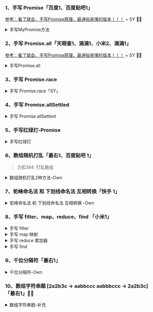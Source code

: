 ### 1、手写 Promise「百度1、百度贴吧1」
[参考：看了就会，手写Promise原理，最通俗易懂的版本！！！](https://juejin.cn/post/6994594642280857630) + SY 💛💛

<details>
  <summary>手写MyPromise方法</summary>

```
class MyPromise {
  // 构造方法
  constructor(executor) {
    // 初始化值
    this.initValue()
    // 初始化this指向
    this.initBind()
    // 执行传进来的函数
    executor(this.resolve, this.reject)
  }

  initBind() {
    // 初始化this
    this.resolve = this.resolve.bind(this)
    this.reject = this.reject.bind(this)
  }

  initValue() {
    // 初始化值
    this.PromiseResult = null // 终值
    this.PromiseState = 'pending' // 状态
  }

  resolve(value) {
    // 如果执行resolve，状态变为fulfilled
    this.PromiseState = 'fulfilled'
    // 终值为传进来的值
    this.PromiseResult = value
  }

  reject(reason) {
    // 如果执行reject，状态变为rejected
    this.PromiseState = 'rejected'
    // 终值为传进来的reason
    this.PromiseResult = reason
  }
}   
```

</details>




### 2、手写 Promise.all「天眼查1、滴滴1、小米2、滴滴1」

[参考：看了就会，手写Promise原理，最通俗易懂的版本！！！](https://juejin.cn/post/6994594642280857630) + SY 💛💛

<details>
  <summary>手写Promise.all</summary>

```
static all(promises) {
  const result = []
  let count = 0
  return new MyPromise((resolve, reject) => {
    const addData = (index, value) => {
        result[index] = value
        count++
        if (count === promises.length) resolve(result)
    }
    promises.forEach((promise, index) => {
        if (promise instanceof MyPromise) {
            promise.then(res => {
                addData(index, res)
            }, err => reject(err))
        } else {
            addData(index, promise)
        }
    })
  })
}
```

</details>


### 3、手写 Promise.race

<details>
  <summary>手写 Promise.race「SY」</summary>

```
static race(promises) {
  return new MyPromise((resolve, reject) => {
    promises.forEach(promise => {
      if (promise instanceof MyPromise) {
          promise.then(res => {
              resolve(res)
          }, err => {
              reject(err)
          })
      } else {
          resolve(promise)
      }
    })
  })
}
```

</details>


### 4、手写 Promise.allSettled



<details>
  <summary>手写 Promise.allSettled</summary>

```
static allSettled(promises) {
  return new Promise((resolve, reject) => {
    const res = []
    let count = 0
    const addData = (status, value, i) => {
      res[i] = {
          status,
          value
      }
      count++
      if (count === promises.length) {
          resolve(res)
      }
    }
    promises.forEach((promise, i) => {
      if (promise instanceof MyPromise) {
        promise.then(res => {
          addData('fulfilled', res, i)
        }, err => {
          addData('rejected', err, i)
        })
      } else {
        addData('fulfilled', promise, i)
      }
    })
  })
}
```

</details>


### 5、手写红绿灯-Promise


<details>
  <summary>手写红绿灯</summary>

```
function red() {
  console.log('red')
}

function green() {
  console.log('green')
}

function yellow() {
  console.log('yellow')
}

function light(cb, wait) {
  return new Promise((resolve) => {
    setTimeout(() => {
      cb()
      resolve()
    }, wait)
  })
}

function start() {
  return Promise.resolve()
    .then(() => {
      return light(red, 1000)
    })
    .then(() => {
      return light(green, 1000)
    })
    .then(() => {
      return light(yellow, 1000)
    })
    .finally(() => {
      return start()
    })
}

start()
```

</details>

### 6、数组随机打乱「最右1、百度贴吧 1」

> 力扣384. 打乱数组

<details>
  <summary>数组随机打乱2种方法-Own</summary>

数组随机打乱方式：
* for循环，每个值随机另取一个下标，调换俩值
* 随机取数组中的某个值，push进新数组，删除原数组该值，直到原数组无值

前置知识：    
* Math.random() 方法可返回介于 0 ~ 1 之间的一个随机数。
* 0-9的随机数：Math.floor(Math.random()*10)
* 1-10的随机数：Math.floor(Math.random()*10)+1
*  0-n-1的随机数：Math.floor(Math.random()*n+1)
* splice() 方法向/从数组中添加/删除项目，然后返回被删除的项目。会改变原始数组。
* splice(index,howmany,item1,.....,itemX)，howmany要删除的项目数量；item1可选。向数组添加的新项目。
* 延伸 slice(start,end) end可选规定从何处结束选取。不会改变原数组

      

### 1.for循环，每个值随机[random]另取一个下标，调换俩值
```
function reset(arr) {
    for (let i = 0; i < arr.length; i++) {
        var index2 = Math.floor(Math.random() * arr.length);
        const [val1, val2] = [arr[i], arr[index2]] //解构赋值
        arr[i] = val2;
        arr[index2] = val1;
    }
    return arr;
}
```

### 2.随机[random]取数组中的某个值，push进新数组，删除原数组该值，直到原数组无值

```
function reset(arr) {
    let res = []
    console.log(arr)
    while (arr.length) {
        let index = Math.floor(Math.random() * arr.length)
        res.push(arr[index]) //push随机取的值
        arr.splice(index, 1) //将改值删除
    }
    return res;
}
```

</details>


### 7、驼峰命名法 和 下划线命名法 互相转换「快手 1」

<details>
  <summary>驼峰命名法 和 下划线命名法 互相转换 -Own</summary>

前置知识：    
* **stringObject.split**(separator,howmany) ：方法用于把一个字符串分割成字符串数组。**separator 字符串或正则表达式**;
* **arrayObject.join**(separator)：方法用于把数组中的所有元素放入一个字符串。元素是通过指定的分隔符进行分隔的。
* **arrayObject.splice**()方法向/从数组中添加/删除项目，然后返回被删除的项目,该方法会改变原始数组。
* **stringObject.toUpperCase**()：用于把字符串转换为大写。
* **stringObject.toLowerCase**()：用于把字符串转换为小写。

      

### 1.下划线转驼峰
```
// hello_world_web => helloWorldWeb
function translate(str){
    let arr=str.split('_') //[hello,world,web]
    let res=arr[0] //hello
    for (let i = 1; i < arr.length; i++) {
        let itemarr=arr[i].split('') // [w,o,r,l,d]
        itemarr.splice(0,1,itemarr[0].toUpperCase()) //[W,o,r,l,d]
        res+=itemarr.join('')//+World +Web
    }
    return res;
}
```

### 2.驼峰转下划线

```
// helloWorldWeb => hello_world_web 
function translate(str) {
    let arr = str.split('')
    let res = ""
    for (let i = 0; i < arr.length; i++) {
        let item = arr[i] == arr[i].toUpperCase() ? '_' + arr[i].toLowerCase() : arr[i];
        res += item;
    }
    return res;
}
```

</details>


### 8、手写 filter、map、reduce、find 「小米1」


<details>
  <summary>手写 filter</summary>

> filter() 方法创建一个新数组, 其包含通过所提供函数实现的测试的所有元素。     
不会改变原始数组。


```
Array.prototype.filter1 = function (fn) {
    let res=[]
    for (let i = 0; i < this.length; i++) {
        if(fn(this[i])){
            res.push(this[i])
        }
        //等价于 fn(this[i]) && res.push(this[i])
    }
    return res;
}
//校验
let arr = [1, 3, 5, 10];
let arr1 = arr.filte1r(function (item) {
    return item > 4
})
console.log(arr1) //[5,10]
```

</details>


<details>
  <summary>手写 map 映射</summary>

> map()方法返回一个新数组，数组中的元素为原始数组元素调用函数处理后的值。  
不会改变原始数组。

```
Array.prototype.map1=function(fn){
    let res=[]
    for (let i = 0; i < this.length; i++) {
        res.push(fn(this[i]))
    }
    return res
}
// 校验
let arr = [1, 3, 6, 10];
let arr1 = arr.map1(function (item) {
    return item + 1
})
console.log(arr1) //[2, 4, 7, 11]
```


</details>

<details>
  <summary>手写 reduce 累加器</summary>

> reduce() 方法对数组中的每个元素执行一个由您提供的reducer函数(升序执行)，将其结果汇总为单个返回值。  
不会改变原始数组。


a.语法：

``` 
arr.reduce(callback(accumulator, currentValue[, index[, array]])[, initialValue])
```
callback 执行数组中每个值的函数，包含四个参数：

* `accumulator`
累计器累计回调的返回值; 它是上一次调用回调时返回**累积值或initialValue**。
* `currentValue`
数组中**正在处理的元素**。
* `index` 可选
数组中正在处理的**当前元素的索引**。 如果提供了initialValue，则起始索引号为0，否则从索引1起始。
* `array`可选
**调用reduce()的数组**

 `initialValue`可选

* **作为第一次调用 callback函数时的第一个参数的值。** 如果没有提供初始值，则将使用数组中的第一个元素。 

注：在没有初始值的空数组上调用 reduce 将报错。

* 代码实现
```
Array.prototype.reduce1 = function (fn,initVal){
    for (let i = 0; i < this.length; i++) {
        initVal=fn(initVal,this[i],i,this)
    }
    return initVal
}

var arr = [1, 4, 6, 8];
let result = arr.reduce1(function (val, item, index, origin) {
    return val + item
}, 0);
console.log(result) //19
```



</details>


<details>
  <summary>手写 find</summary>


> find() 方法返回通过测试（函数内判断）的数组的第一个元素的值。       
不会改变原始数组。

```
 Array.prototype.find1=function (fn){
    for (let i = 0; i < this.length; i++) {
        if (fn(this[i])) {
            return this[i]
        }
    }
}
let arr = [1, 3, 6, 10];
let arr1 = arr.find1(function (item) {
    return item >4;
})
console.log(arr, arr1) // [1, 3, 6, 10] 6
```

</details>


### 9、千位分隔符「最右1」



<details>
  <summary>千位分隔符-Own</summary>

思路：

* 1) 判断是否为数字格式，不是的话返回
* 2) 用`str.split()`方法将字符串分为小数部分和整数部分
* 3) 处理整数部分，转为数组格式并`arr.reverse()`反转数组
* 4) 遍历反转后的数组，在索引为 3 的倍数位置添加','
* 5) 最后将结果数组反转回来转为字符串并拼接小数部分返回

      

代码实现:
```
// 14322093=>14,322,093
function format(num){
    if(!(typeof num === "number")) return "非数字格式";
    let arr = num.toString().split('.')//想小数和整数部分分割
    let intStr=arr[0] //取整数部分
    let decStr=arr.length >1?'.'+arr[1]:""//取小数部分
    // 处理整数部分 14322093=>14,322,093
    var arrReverse=intStr.split('').reverse()//反转数组
    var arr2=[arrReverse[0]]//结果数组初始化化
    for (let i = 1; i < arrReverse.length; i++) {
        if (i%3 == 0) {
            //索引为3的整书时，添加','
            arr2.push(arrReverse[i]+',')
        }else{
            arr2.push(arrReverse[i])
        }
    }
    // 最后将数组反转回来，并转为字符串格式，拼接小数部分
    return arr2.reverse().join('')+decStr
}
```

</details>



### 10、数组字符串题 [2a2b3c -> aabbccc aabbbccc -> 2a2b3c] 「最右1」💛💛

<details>
  <summary>数组字符串题-补充</summary>
</details>